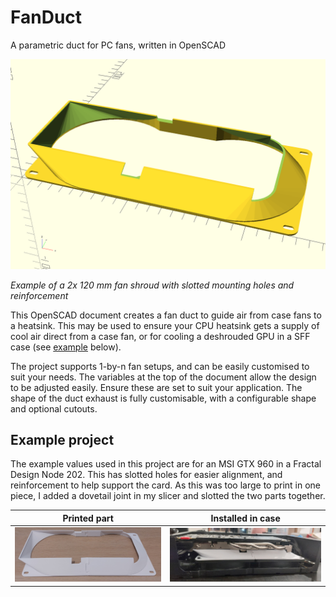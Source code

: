 # FanDuct

A parametric duct for PC fans, written in OpenSCAD

![OpenSCAD Render](/docs/FanDuct.png)

*Example of a 2x 120 mm fan shroud with slotted mounting holes and reinforcement*

This OpenSCAD document creates a fan duct to guide air from case fans to a heatsink. This may be used to ensure your CPU heatsink gets a supply of cool air direct from a case fan, or for cooling a deshrouded GPU in a SFF case (see [example](#example-project) below).

The project supports 1-by-n fan setups, and can be easily customised to suit your needs. The variables at the top of the document allow the design to be adjusted easily. Ensure these are set to suit your application. The shape of the duct exhaust is fully customisable, with a configurable shape and optional cutouts.

## Example project

The example values used in this project are for an MSI GTX 960 in a Fractal Design Node 202. This has slotted holes for easier alignment, and reinforcement to help support the card. As this was too large to print in one piece, I added a dovetail joint in my slicer and slotted the two parts together.

| Printed part                           | Installed in case                 |
| ---------------------------------------|-----------------------------------|
| ![Printed part](/docs/PrintedDuct.jpg) | ![Installed](/docs/Installed.jpg) |
